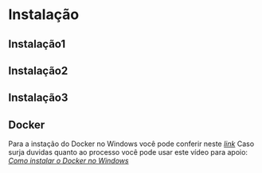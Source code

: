 <h1>Instalação</h1>

<h2>Instalação1</h2>

<h2>Instalação2</h2>

<h2>Instalação3</h2>

<h2>Docker</h2>

Para a instação do Docker no Windows você pode conferir neste <a href = 'https://docs.docker.com/desktop/install/windows-install/'><i>link</i></a>
Caso surja duvidas quanto ao processo você pode usar este vídeo para apoio: <a href = 'https://www.youtube.com/watch?v=Lgh8JgcYFwM'><i>Como instalar o Docker no Windows</i></a>
